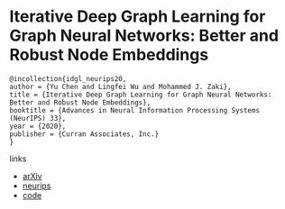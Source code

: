 # Iterative Deep Graph Learning for Graph Neural Networks: Better and Robust Node Embeddings

```
@incollection{idgl_neurips20,
author = {Yu Chen and Lingfei Wu and Mohammed J. Zaki},
title = {Iterative Deep Graph Learning for Graph Neural Networks: Better and Robust Node Embeddings},
booktitle = {Advances in Neural Information Processing Systems (NeurIPS) 33},
year = {2020},
publisher = {Curran Associates, Inc.}
}
```

links
- [arXiv](https://arxiv.org/abs/2006.13009)
- [neurips](https://nips.cc/Conferences/2020/ScheduleMultitrack?event=18758)
- [code](https://github.com/hugochan/IDGL)
